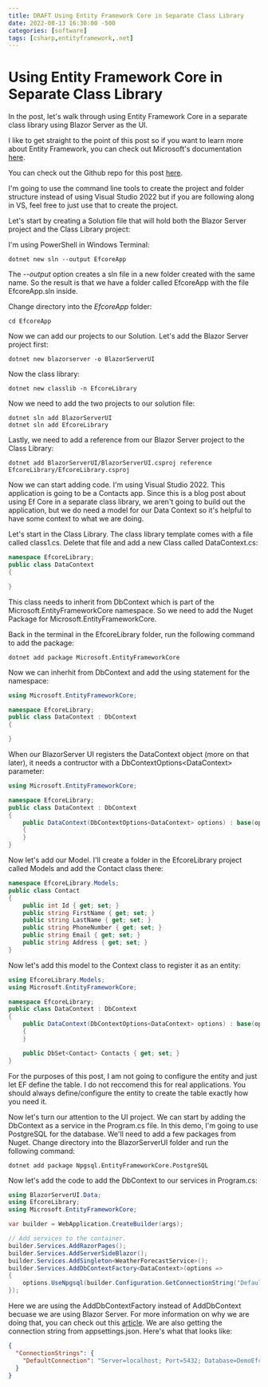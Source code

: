 ```yaml
---
title: DRAFT Using Entity Framework Core in Separate Class Library
date: 2022-08-13 16:30:00 -500
categories: [software]
tags: [csharp,entityframework,.net]
---
```


# Using Entity Framework Core in Separate Class Library

In the post, let's walk through using Entity Framework Core in a separate class library using Blazor Server as the UI. 

I like to get straight to the point of this post so if you want to learn more about Entity Framework, you can check out Microsoft's documentation [here](https://docs.microsoft.com/en-us/ef/core/). 

You can check out the Github repo for this post [here]().

I'm going to use the command line tools to create the project and folder structure instead of using Visual Studio 2022 but if you are following along in VS, feel free to just use that to create the project.

Let's start by creating a Solution file that will hold both the Blazor Server project and the Class Library project:

I'm using PowerShell in Windows Terminal:
```terminal
dotnet new sln --output EfcoreApp
```

The *--output* option creates a sln file in a new folder created with the same name. So the result is that we have a folder called EfcoreApp with the file EfcoreApp.sln inside.

 Change directory into the *EfcoreApp* folder:
 ``` terminal
 cd EfcoreApp
 ```

 Now we can add our projects to our Solution. Let's add the Blazor Server project first:
 ```terminal
dotnet new blazorserver -o BlazorServerUI
 ```
 Now the class library:
 ```terminal
dotnet new classlib -n EfcoreLibrary
 ```
 Now we need to add the two projects to our solution file:
 ```terminal
dotnet sln add BlazorServerUI
dotnet sln add EfcoreLibrary
 ```

 Lastly, we need to add a reference from our Blazor Server project to the Class Library:

 ``` terminal
dotnet add BlazorServerUI/BlazorServerUI.csproj reference EfcoreLibrary/EfcoreLibrary.csproj
 ```

 Now we can start adding code. I'm using Visual Studio 2022. This application is going to be a Contacts app. Since this is a blog post about using Ef Core in a separate class library, we aren't going to build out the application, but we do need a model for our Data Context so it's helpful to have some context to what we are doing. 

 Let's start in the Class Library. The class library template comes with a file called class1.cs. Delete that file and add a new Class called DataContext.cs:

 ``` c#
 namespace EfcoreLibrary;
public class DataContext
{

}
 ```

 This class needs to inherit from DbContext which is part of the Microsoft.EntityFrameworkCore namespace. So we need to add the Nuget Package for Microsoft.EntityFrameworkCore.

 Back in the terminal in the EfcoreLibrary folder, run the following command to add the package:
 ``` terminal
dotnet add package Microsoft.EntityFrameworkCore
 ```

Now we can inherhit from DbContext and add the using statement for the namespace:
``` c#
using Microsoft.EntityFrameworkCore;

namespace EfcoreLibrary;
public class DataContext : DbContext
{

}
```

When our BlazorServer UI registers the DataContext object (more on that later), it needs a contructor with a DbContextOptions<DataContext<DataContext>> parameter:
``` c#
using Microsoft.EntityFrameworkCore;

namespace EfcoreLibrary;
public class DataContext : DbContext
{
    public DataContext(DbContextOptions<DataContext> options) : base(options)
    {
    }
}
```

Now let's add our Model. I'll create a folder in the EfcoreLibrary project called Models and add the Contact class there:
``` c#
namespace EfcoreLibrary.Models;
public class Contact
{
    public int Id { get; set; }
    public string FirstName { get; set; }
    public string LastName { get; set; }
    public string PhoneNumber { get; set; }
    public string Email { get; set; }
    public string Address { get; set; }
}
```

Now let's add this model to the Context class to register it as an entity:
``` c#
using EfcoreLibrary.Models;
using Microsoft.EntityFrameworkCore;

namespace EfcoreLibrary;
public class DataContext : DbContext
{
    public DataContext(DbContextOptions<DataContext> options) : base(options)
    {
    }

    public DbSet<Contact> Contacts { get; set; }
}
```
For the purposes of this post, I am not going to configure the entity and just let EF define the table. I do not reccomend this for real applications. You should always define/configure the entity to create the table exactly how you need it.

Now let's turn our attention to the UI project. We can start by adding the DbContext as a service in the Program.cs file.
In this demo, I'm going to use PostgreSQL for the database. We'll need to add a few packages from Nuget. Change directory into the BlazorServerUI folder and run the following command:
``` terminal
dotnet add package Npgsql.EntityFrameworkCore.PostgreSQL
```

Now let's add the code to add the DbContext to our services in Program.cs:
```c#
using BlazorServerUI.Data;
using EfcoreLibrary;
using Microsoft.EntityFrameworkCore;

var builder = WebApplication.CreateBuilder(args);

// Add services to the container.
builder.Services.AddRazorPages();
builder.Services.AddServerSideBlazor();
builder.Services.AddSingleton<WeatherForecastService>();
builder.Services.AddDbContextFactory<DataContext>(options =>
{
    options.UseNpgsql(builder.Configuration.GetConnectionString("DefaultConnection"));
});

```

Here we are using the AddDbContextFactory instead of AddDbContext becuase we are using Blazor Server. For more information on why we are doing that, you can check out this [article](https://docs.microsoft.com/en-us/ef/core/dbcontext-configuration/#using-a-dbcontext-factory-eg-for-blazor).
We are also getting the connection string from appsettings.json. Here's what that looks like:
```json
{
  "ConnectionStrings": {
    "DefaultConnection": "Server=localhost; Port=5432; Database=DemoEfcore; User Id=postgres; Password=fakepassword"
  }
}
```

